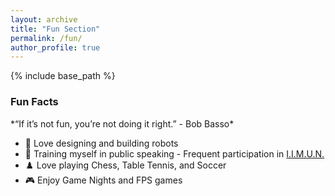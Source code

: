 ```yaml
---
layout: archive
title: "Fun Section"
permalink: /fun/
author_profile: true
---
```

{% include base_path %}

<p><h3><span style="text-align:left; display:inline-block; width:50%;">Fun Facts</span></h3></p>
*“If it’s not fun, you’re not doing it right.” - Bob Basso*

  - 🦾 Love designing and building robots
  - 📢 Training myself in public speaking - Frequent participation in [I.I.M.U.N.](https://new.iimun.in/)
  - ♟️ Love playing Chess, Table Tennis, and Soccer
  - 🎮 Enjoy Game Nights and FPS games